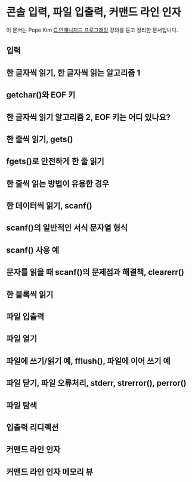 # 콘솔 입력, 파일 입출력, 커맨드 라인 인자

이 문서는 Pope Kim [C 언매니지드 프로그래밍](https://www.udemy.com/course/c-unmanaged-programming-by-pocu/) 강의를 듣고 정리한 문서입니다.

## 입력

## 한 글자씩 읽기, 한 글자씩 읽는 알고리즘 1

## getchar()와 EOF 키

## 한 글자씩 읽기 알고리즘 2, EOF 키는 어디 있나요?

## 한 줄씩 읽기, gets()

## fgets()로 안전하게 한 줄 읽기

## 한 줄씩 읽는 방법이 유용한 경우

## 한 데이터씩 읽기, scanf()

## scanf()의 일반적인 서식 문자열 형식

## scanf() 사용 예

## 문자를 읽을 때 scanf()의 문제점과 해결책, clearerr()

## 한 블록씩 읽기

## 파일 입출력

## 파일 열기

## 파일에 쓰기/읽기 예, fflush(), 파일에 이어 쓰기 예

## 파일 닫기, 파일 오류처리, stderr, strerror(), perror()

## 파일 탐색

## 입출력 리디렉션

## 커맨드 라인 인자

## 커맨드 라인 인자 메모리 뷰
